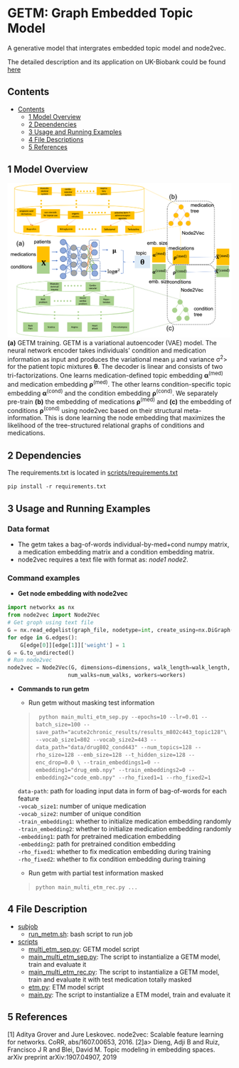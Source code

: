 # GETM: Graph Embedded Topic Model
A generative model that intergrates embedded topic model and node2vec.

The detailed description and its application on UK-Biobank could be found [here](https://www.biorxiv.org/content/10.1101/2022.01.07.475444v1)

## Contents ##
- [Contents](#contents)
	- [1 Model Overview](#1-model-overview)
	- [2 Dependencies](#2-requirements)
	- [3 Usage and Running Examples](#3-usage-and-running-example)
	- [4 File Descriptions](#4-file-description)
	- [5 References](#5-references)

## 1 Model Overview
![](doc/methods.png "getm model overview and its application on multi-type medical features")
**(a)** GETM training. GETM is a variational autoencoder (VAE) model. The neural network encoder takes individuals' condition and medication information as input and produces the variational mean μ and variance σ<sup>2</sup>> for the patient topic mixtures **θ**. The decoder is linear and consists of two tri-factorizations. One learns medication-defined topic embedding **α**<sup>(med)</sup> and medication embedding **ρ**<sup>(med)</sup>. The other learns condition-specific topic embedding **α**<sup>(cond)</sup> and the condition embedding **ρ**<sup>(cond)</sup>. We separately pre-train **(b)** the embedding of medications **ρ**<sup>(med)</sup> and **(c)** the embedding of conditions **ρ**<sup>(cond)</sup> using node2vec based on their structural meta-information. This is done learning the node embedding that maximizes the likelihood of the tree-structured relational graphs of conditions and medications.

## 2 Dependencies
The requirements.txt is located in [scripts/requirements.txt](https://github.com/li-lab-mcgill/getm/blob/main/scripts/requirements.txt)
```
pip install -r requirements.txt
```

## 3 Usage and Running Examples
### Data format
* The getm takes a bag-of-words individual-by-med+cond numpy matrix, a medication embedding matrix and a condition embedding matrix.
* node2vec requires a text file with format as: *node1* *node2*.

### Command examples
* **Get node embedding with node2vec**
```python
import networkx as nx 
from node2vec import Node2Vec
# Get groph using text file
G = nx.read_edgelist(graph_file, nodetype=int, create_using=nx.DiGraph())
for edge in G.edges():
    G[edge[0]][edge[1]]['weight'] = 1
G = G.to_undirected()
# Run node2vec
node2vec = Node2Vec(G, dimensions=dimensions, walk_length=walk_length, \
                   num_walks=num_walks, workers=workers)
```

* **Commands to run getm**
	* Run getm without masking test information
	> `	python main_multi_etm_sep.py --epochs=10 --lr=0.01 --batch_size=100 --save_path="acute2chronic_results/results_m802c443_topic128"\
	 --vocab_size1=802 --vocab_size2=443 --data_path="data/drug802_cond443" --num_topics=128 --rho_size=128 --emb_size=128 --t_hidden_size=128 --enc_drop=0.0 \
	 --train_embeddings1=0 --embedding1="drug_emb.npy" --train_embeddings2=0 --embedding2="code_emb.npy" --rho_fixed1=1 --rho_fixed2=1`

	 `data-path`: path for loading input data in form of bag-of-words for each feature<br/>
	 `-vocab_size1`: number of unique medication<br/>
	 `-vocab_size2`: number of unique condition<br/>
	 `-train_embedding1`: whether to initialize medication embedding randomly<br/>
	 `-train_embedding2`: whether to initialize medication embedding randomly<br/>
	 `-embedding1`: path for pretrained medication embedding<br/>
	 `-embedding2`: path for pretrained condition embedding<br/>
	 `-rho_fixed1`: whether to fix medication embedding during training<br/>
	 `-rho_fixed2`: whether to fix condition embedding during training<br/>

	 * Run getm with partial test information masked
	 > `python main_multi_etm_rec.py ...`


## 4 File Description
- [subjob](https://github.com/li-lab-mcgill/getm/tree/main/subjob)
	- [run_metm.sh](https://github.com/li-lab-mcgill/getm/blob/main/subjob/run_metm.sh): bash script to run job
- [scripts](https://github.com/li-lab-mcgill/getm/tree/main/scripts)
	- [multi_etm_sep.py](https://github.com/li-lab-mcgill/getm/blob/main/scripts/multi_etm_sep.py): GETM model script
	- [main_multi_etm_sep.py](https://github.com/li-lab-mcgill/getm/blob/main/scripts/main_multi_etm_sep.py): The script to instantialize a GETM model, train and evaluate it
	- [main_multi_etm_rec.py](https://github.com/li-lab-mcgill/getm/blob/main/scripts/main_multi_etm_rec.py): The script to instantialize a GETM model, train and evaluate it with test medication totally masked
	- [etm.py](https://github.com/li-lab-mcgill/getm/blob/main/scripts/etm.py): ETM model script
	- [main.py](https://github.com/li-lab-mcgill/getm/blob/main/scripts/main.py): The script to instantialize a ETM model, train and evaluate it
## 5 References
<a id="1">[1]</a>
Aditya Grover and Jure Leskovec. node2vec: Scalable feature learning for networks.
CoRR, abs/1607.00653, 2016.
<a id="2">[2]</a>a>
Dieng, Adji B and Ruiz, Francisco J R and Blei, David M. Topic modeling in embedding spaces. arXiv preprint arXiv:1907.04907, 2019






